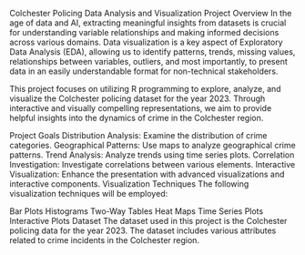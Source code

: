 Colchester Policing Data Analysis and Visualization
Project Overview
In the age of data and AI, extracting meaningful insights from datasets is crucial for understanding variable relationships and making informed decisions across various domains. Data visualization is a key aspect of Exploratory Data Analysis (EDA), allowing us to identify patterns, trends, missing values, relationships between variables, outliers, and most importantly, to present data in an easily understandable format for non-technical stakeholders.

This project focuses on utilizing R programming to explore, analyze, and visualize the Colchester policing dataset for the year 2023. Through interactive and visually compelling representations, we aim to provide helpful insights into the dynamics of crime in the Colchester region.

Project Goals
Distribution Analysis: Examine the distribution of crime categories.
Geographical Patterns: Use maps to analyze geographical crime patterns.
Trend Analysis: Analyze trends using time series plots.
Correlation Investigation: Investigate correlations between various elements.
Interactive Visualization: Enhance the presentation with advanced visualizations and interactive components.
Visualization Techniques
The following visualization techniques will be employed:

Bar Plots
Histograms
Two-Way Tables
Heat Maps
Time Series Plots
Interactive Plots
Dataset
The dataset used in this project is the Colchester policing data for the year 2023. The dataset includes various attributes related to crime incidents in the Colchester region.
